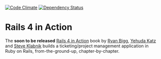 [![Code Climate](https://codeclimate.com/github/Kosmas/conductor.png)](https://codeclimate.com/github/Kosmas/conductor)
[![Dependency Status](https://gemnasium.com/Kosmas/conductor.png)](https://gemnasium.com/Kosmas/conductor)


# Rails 4 in Action
The **soon to be released** [Rails 4 in Action](http://www.manning.com/bigg2/) book by [Ryan Bigg](https://twitter.com/ryanbigg), [Yehuda Katz](https://twitter.com/wycats) and [Steve Klabnik](https://twitter.com/steveklabnik) builds a ticketing/project management application in Ruby on Rails, from-the-ground-up, chapter-by-chapter.
